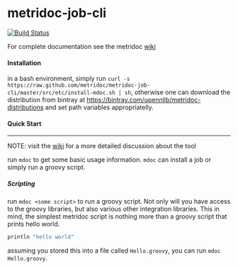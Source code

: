 metridoc-job-cli
================
[![Build Status](https://drone.io/github.com/metridoc/metridoc-job-cli/status.png)](https://drone.io/github.com/metridoc/metridoc-job-cli/latest)

For complete documentation see the metridoc [wiki](https://github.com/metridoc/metridoc-wiki/wiki)

#### Installation

in a bash environment, simply run 
`curl -s https://raw.github.com/metridoc/metridoc-job-cli/master/src/etc/install-mdoc.sh | sh`, otherwise one can download
the distribution from bintray at https://bintray.com/upennlib/metridoc-distributions and set path variables appropriatelly.

#### Quick Start
----------------

NOTE: visit the [wiki](https://github.com/metridoc/metridoc-wiki/wiki) for a more detailed discussion about the tool

run `mdoc` to get some basic usage information.  `mdoc` can install a job or simply run a groovy script.  

##### Scripting

run `mdoc <some script>` to run a groovy script.  Not only will you have access to the groovy libraries, but also various
other integration libraries.  This in mind, the simplest metridoc script is nothing more than a groovy script that prints
hello world.

```groovy
println "hello world"
```

assuming you stored this into a file called `Hello.groovy`, you can run `mdoc Hello.groovy`. 

